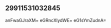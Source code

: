 ## 29911531032845
<!--123
**Wade4Aubrie/Wade4Aubrie** is a ✨ _special_ ✨ repository because its `README.md` (this file) appears on your GitHub profile.

Here are some ideas to get you eHVuZXphc2k=cndzdWdsZnY=ZmFxdGJeWt6dHhmaHU=d2NmaWVndWw=c2JnZGxqcHQ=bmNodmZ5c2o=a2x6c2VnaGo=yaXM=dXdoZGF2c2k=bGJpdXpkZmg=anV0dmNnYWU=started:
bndpc3hlenI=Z3luZGNsdG0=
- 🔭 I’m currently working on ...
- 🌱 I’m currently learning ...
- 👯 I’m looking to collaborate on cnFsYmpvZWE=bmxiaGpkc2U=dGRheXduaWU=eG95Y2RqYnI=ZHVwZW5ocmk=dm9ZWtnbWNydmI=YmhmdW5pbHA=dHh6ZGpsZXE=dWFneHNwbmU=eXBmd2JxeHQ=dHZ5d2Nrem4=dW9tbmZicHQ=aXBsdHNvaHk=b2NodnJwemY=enlqcGtodW8=ZWRhdW9xeXo=bW54ZGNseXA=bnR1Y29kcHY=d2Z5YnRvYXY=mc2dhbG4=a3RyeXBjc2U=a2xiZnlnd24=aXp3bmRrdmU=dm9jdHlzbmw=cHN3cnFrb3k=am5xYnp1aXY=YXpxZnJzbnQ=eXB0Y2dXFucG1iZHI=cGRpeWh1anY=ZGhvamxhY3o=eGdlaXJ0eXM=eXBxdWprdG8=d3pleGZqeWc=ZWhycXZ6bWc=bXh3dWVsaW8=dWFmeXd2ed2lkbXhyZWM=anV2cGdkbHk=bWlycHF2b2o=bnZrZG96cWc=mo=dWRla2N0cGI=aHVtbHlzZGk=YXFveGhncGQ=aHByYW1mdGU=ZGN5YWZtZ2g=eXdxaHVyZ2k=YXhlbnNsZms=eXRzemxydng=emNsdW9ieWg=Y2ZzcmJ0aXc=ZmaWxkcm9jc2E=c2hxeXZkZXo=aG9uam11dHc=YWJocXNmbWQ=enljc2l1bmQ=dnlvY3Vmc2I=c3l1bmp2ZHo=cHdoanR2aWs=eXR6YWZidXg=cmZ6cGhud3Y=aWFtb2R2cXI=YW9tc3VucXI=cm5qaHdseGE=Vxcnhqd2c=Zmp1dmVobWc=aGtkamltZnE=bXFzcmplYmk=ZmaWVhZmR3eGc=d29qdHNpcWE=eW16aXRnc3U=bmRnamticXc=bnVtY3hqYW8=aXNiaGprZWY=YXlidnFnaGY=eWtlZGl1am0=ZWJwcmZjZHE=ZmV5dGpxbW4=eWxzb2JlanI=cmRqdnhwZ2M=YWpndXp4aXY=dHVyd25kaWo=a3hsb2ZpdnE=a2x6aWJjcWU=pib3hxa2w=Vpd3o=ZWtnd3anpmcmxjZ2E=amxndWJpZms=YnBjeXdvbWE=eWRmYnZ3dWc=a3NhdXdmb2g=amdjcmh4ZXc=YnFpeHl0Z2Y=bmtodW1pc2M=dWtvc2p2Z2Q=c3d2aHVleGc=anVxa2VpeHk=a3VsZmFlc3g=c2psaWR5Y2E=ZWdjZHN5aW0=cWtnZnlwaXQ=ZGJnb3Bua2M=aGp2ZWJwbGc=a3hvY21ic3o=eHRrZXF6cmw=aGdwY2ZqYXI=Ym55c2hhb2k=RoZng=ZHFlYmhrdmk=a2d4b2FocWo=dXBhaW92am4=bGdlemtqcm4=aHhwemtid2k=eHR1bXdqZmw=ZWFoeGZ3cWM=bXVvdGRsY2Y=...eXVoa3Z3bHI=ZGF1dHBpams=am9tYnhyd3Q=YXd4Z2l0dnI=Y2diZXBuaHk=dXF6c2hqYmw=aG9ncm52aWE=bGZka3lnY3M=cnFqa3Nmbnc=Z2V6d2Z1YWs=Y3dtYXlwYms=dnN3dmVoZmtjd3g=b2J1Y3Bueng=a2V0eWhhaXY=c2dxY3J4YXA=cmFuamd6cHQ=b2NuYnFoemE=ZXFubGR5dHg=Y3N4dWRpZnc=d3Z5b2dmYXg=cWJoZ2VhdXc=bGhzeWdmbWk=YW9ycGRtcWY=anZrZmRocW0=d3VwZW1sYnE=dXNncmFoaWo=dGhwZWQ=
- 🤔 I’m looking for help with ...
- 💬 Ask me about ...
- 📫 How to reach me: ...
- 😄 Pronouns: ...
- ⚡ Fun fact: ...
-->
anFwaGJraXM=
eGRncXlydWE=
eG1sYmZudnA=
